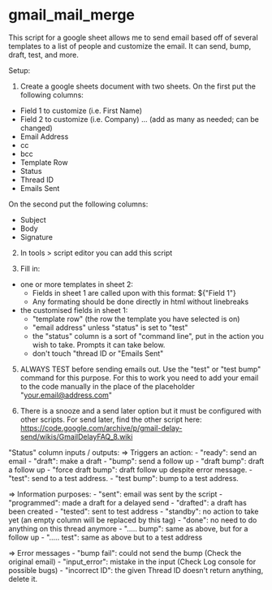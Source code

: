 # gmail_mail_merge
This script for a google sheet allows me to send email based off of several templates to a list of people and customize the email. It can send, bump, draft, test, and more. 

Setup:
1) Create a google sheets document with two sheets. On the first put the following columns:
- Field 1 to customize (i.e. First Name)
- Field 2 to customize (i.e. Company)
... (add as many as needed; can be changed)
- Email Address	
- cc
- bcc
- Template Row
- Status
- Thread ID
- Emails Sent

On the second put the following columns:
- Subject
- Body
- Signature

2) In tools > script editor you can add this script

3) Fill in:
- one or more templates in sheet 2:
  - Fields in sheet 1 are called upon with this format: ${"Field 1"}
  - Any formating should be done directly in html without linebreaks
- the customised fields in sheet 1:
  - "template row" (the row the template you have selected is on)
  - "email address" unless "status" is set to "test"
  - the "status" column is a sort of "command line", put in the action you wish to take. Prompts it can take below.
  - don't touch "thread ID or "Emails Sent"
  
5) ALWAYS TEST before sending emails out. Use the "test" or "test bump" command for this purpose. 
For this to work you need to add your email to the code manually in the place of the placeholder "your.email@address.com"

4) There is a snooze and a send later option but it must be configured with other scripts. For send later, find the other script here:
https://code.google.com/archive/p/gmail-delay-send/wikis/GmailDelayFAQ_8.wiki


"Status" column inputs / outputs:
  => Triggers an action:
    - "ready": send an email
    - "draft": make a draft
    - "bump": send a follow up
    - "draft bump": draft a follow up
    - "force draft bump": draft follow up despite error message.
    - "test": send to a test address.
    - "test bump": bump to a test address.

  => Information purposes:
    - "sent": email was sent by the script
    - "programmed": made a draft for a delayed send
    - "drafted": a draft has been created
    - "tested": sent to test address
    - "standby": no action to take yet (an empty column will be replaced by this tag)
    - "done": no need to do anything on this thread anymore
    - "..... bump": same as above, but for a follow up
    - "..... test": same as above but to a test address

  => Error messages
    - "bump fail": could not send the bump (Check the original email)
    - "input_error": mistake in the input (Check Log console for possible bugs)
    - "incorrect ID": the given Thread ID doesn't return anything, delete it.
